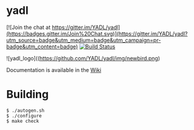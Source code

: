 # yadl

[![Join the chat at https://gitter.im/YADL/yadl](https://badges.gitter.im/Join%20Chat.svg)](https://gitter.im/YADL/yadl?utm_source=badge&utm_medium=badge&utm_campaign=pr-badge&utm_content=badge)
[![Build Status](https://travis-ci.org/YADL/yadl.svg?branch=master)](https://travis-ci.org/YADL/yadl)

![yadl_logo]((https://github.com/YADL/yadl/img/newbird.png)

Documentation is available in the [Wiki](https://github.com/YADL/yadl/wiki)

# Building

```
$ ./autogen.sh
$ ./configure
$ make check
```
